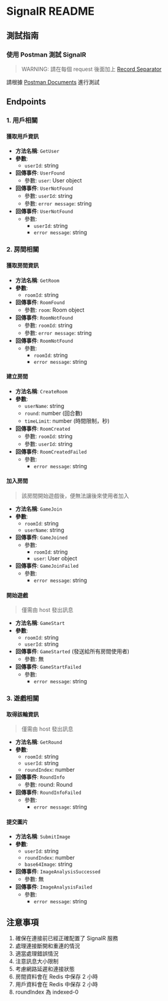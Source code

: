 # SignalR README

## 測試指南

### 使用 Postman 測試 SignalR

> WARNING: 請在每個 request 後面加上 [Record Separator](https://symbl.cc/en/001E/)

請根據 [Postman Documents](https://warped-robot-79802.postman.co/workspace/My-Workspace~3161c694-30f3-4b7e-8bb0-23d06a01cf20/ws-raw-request/67ffb3afac0e77435e200472) 進行測試 

## Endpoints

### 1. 用戶相關
#### 獲取用戶資訊
- **方法名稱**: `GetUser`
- **參數**:
  - `userId`: string
- **回傳事件**: `UserFound`
  - 參數: `user`: User object
- **回傳事件**: `UserNotFound`
  - 參數: `userId`: string
  - 參數: `error message`: string
- **回傳事件**: `UserNotFound`
  - 參數:
    - `userId`: string
    - `error message`: string

### 2. 房間相關
#### 獲取房間資訊
- **方法名稱**: `GetRoom`
- **參數**:
  - `roomId`: string
- **回傳事件**: `RoomFound`
  - 參數: `room`: Room object
- **回傳事件**: `RoomNotFound`
  - 參數: `roomId`: string
  - 參數: `error message`: string
- **回傳事件**: `RoomNotFound`
  - 參數:
    - `roomId`: string
    - `error message`: string

#### 建立房間
- **方法名稱**: `CreateRoom`
- **參數**:
  - `userName`: string
  - `round`: number (回合數)
  - `timeLimit`: number (時間限制，秒)
- **回傳事件**: `RoomCreated`
  - 參數: `roomId`: string
  - 參數: `userId`: string
- **回傳事件**: `RoomCreatedFailed`
  - 參數:
    - `error message`: string

#### 加入房間

> 該房間開始遊戲後，便無法讓後來使用者加入

- **方法名稱**: `GameJoin`
- **參數**:
  - `roomId`: string
  - `userName`: string
- **回傳事件**: `GameJoined`
  - 參數: 
    - `roomId`: string
    - `user`: User object
- **回傳事件**: `GameJoinFailed`
  - 參數:
    - `error message`: string

#### 開始遊戲

> 僅需由 host 發出訊息

- **方法名稱**: `GameStart`
- **參數**:
  - `roomId`: string
  - `userId`: string
- **回傳事件**: `GameStarted` (發送給所有房間使用者)
  - 參數: 無
- **回傳事件**: `GameStartFailed`
  - 參數:
    - `error message`: string

### 3. 遊戲相關
#### 取得該輪資訊

> 僅需由 host 發出訊息

- **方法名稱**: `GetRound`
- **參數**:
  - `roomId`: string
  - `userId`: string
  - `roundIndex`: number
- **回傳事件**: `RoundInfo`
  - 參數: round: Round
- **回傳事件**: `RoundInfoFailed`
  - 參數:
    - `error message`: string

#### 提交圖片
- **方法名稱**: `SubmitImage`
- **參數**:
  - `userId`: string
  - `roundIndex`: number
  - `base64Image`: string
- **回傳事件**: `ImageAnalysisSuccessed`
  - 參數: 無
- **回傳事件**: `ImageAnalysisFailed`
  - 參數:
    - `error message`: string


## 注意事項
1. 確保在連接前已經正確配置了 SignalR 服務
2. 處理連接斷開和重連的情況
3. 適當處理錯誤情況
4. 注意訊息大小限制
5. 考慮網路延遲和連接狀態
6. 房間資料會在 Redis 中保存 2 小時
7. 用戶資料會在 Redis 中保存 2 小時
8. roundIndex 為 indexed-0